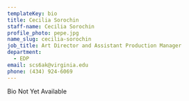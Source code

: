 ```yaml
---
templateKey: bio
title: Cecilia Sorochin
staff-name: Cecilia Sorochin
profile_photo: pepe.jpg
name_slug: cecilia-sorochin
job_title: Art Director and Assistant Production Manager
department:
  - EDP
email: scs6ak​@​virginia.edu
phone: (434) 924-6069
---
```

Bio Not Yet Available
